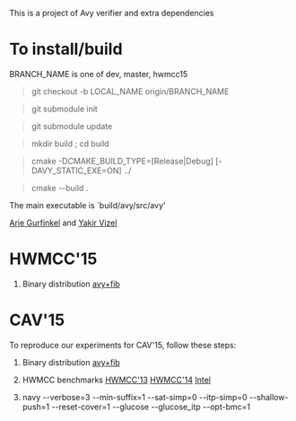 This is a project of Avy verifier and extra dependencies

To install/build
===============
BRANCH_NAME is one of dev, master, hwmcc15
 
  > git checkout -b LOCAL_NAME origin/BRANCH_NAME 

  > git submodule init

  > git submodule update

  > mkdir build ; cd build

  > cmake -DCMAKE_BUILD_TYPE=[Release|Debug] [-DAVY_STATIC_EXE=ON] ../

  > cmake --build .

The main executable is `build/avy/src/avy'

[Arie Gurfinkel](http://arieg.bitbucket.org) and [Yakir Vizel](http://www.cs.technion.ac.il/~yvizel/)

HWMCC'15
==============

1. Binary distribution [avy+fib](https://bitbucket.org/arieg/extavy/downloads/avy-hwmcc15-r2.tar.gz)

CAV'15
==============

To reproduce our experiments for CAV'15, follow these steps:

1. Binary distribution [avy+fib](https://bitbucket.org/arieg/extavy/downloads/fib_cav15.tar.gz)

1. HWMCC benchmarks [HWMCC'13](http://fmv.jku.at/hwmcc13/hwmcc13aigs.7z) [HWMCC'14](http://fmv.jku.at/hwmcc14cav/hwmcc14benchmarks.7z) [Intel](http://fmv.jku.at/hwmcc/hwmcc08intel.php)

1. navy <AIG file> --verbose=3  --min-suffix=1 --sat-simp=0 --itp-simp=0 --shallow-push=1 --reset-cover=1 --glucose --glucose_itp --opt-bmc=1

